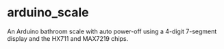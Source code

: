 # arduino_scale
An Arduino bathroom scale with auto power-off using a 4-digit 7-segment display and the HX711 and MAX7219 chips.
